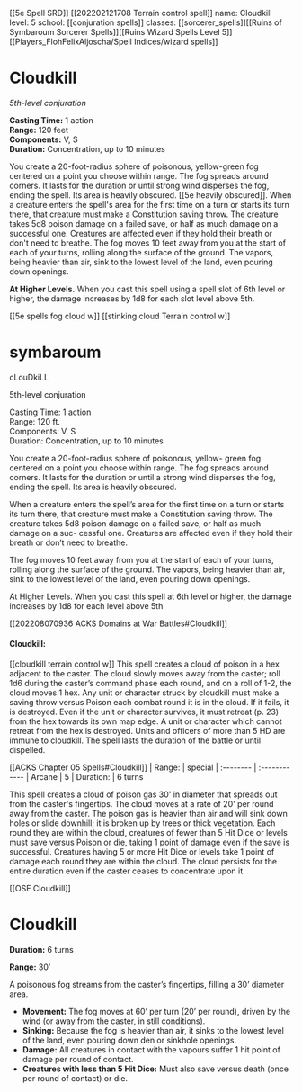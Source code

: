 [[5e Spell SRD]]
[[202202121708 Terrain control spell]]
name: Cloudkill
level: 5
school: [[conjuration spells]]
classes: [[sorcerer_spells]][[Ruins of Symbaroum Sorcerer Spells]][[Ruins Wizard Spells Level 5]]
         [[Players_FlohFelixAljoscha/Spell Indices/wizard spells]]

# Cloudkill 
_5th-level conjuration_  

**Casting Time:** 1 action    
**Range:** 120 feet    
**Components:** V, S   
**Duration:** Concentration, up to 10 minutes 

You create a 20-foot-radius sphere of poisonous, yellow-green fog centered on a point you choose within range. The fog spreads around corners. It lasts for the duration or until strong wind disperses the fog, ending the spell. Its area is heavily obscured. [[5e heavily obscured]].
When a creature enters the spell's area for the first time on a turn or starts its turn there, that creature must make a Constitution saving throw. The creature takes 5d8 poison damage on a failed save, or half as much damage on a successful one. Creatures are affected even if they hold their breath or don't need to breathe. The fog moves 10 feet away from you at the start of each of your turns, rolling along the surface of the ground. The vapors, being heavier than air, sink to the lowest level of the land, even pouring down openings. 

**At Higher Levels.** When you cast this spell using a spell slot of 6th level or higher, the damage increases by 1d8 for each slot level above 5th. 

[[5e spells fog cloud w]]
[[stinking cloud Terrain control w]]




# symbaroum

cLouDkiLL

5th-level conjuration

Casting Time: 1 action  
Range: 120 ft.  
Components: V, S  
Duration: Concentration, up to 10 minutes

You create a 20-foot-radius sphere of poisonous, yellow- green fog centered on a point you choose within range. The fog spreads around corners. It lasts for the duration or until a strong wind disperses the fog, ending the spell. Its area is heavily obscured.

When a creature enters the spell’s area for the first time on a turn or starts its turn there, that creature must make a Constitution saving throw. The creature takes 5d8 poison damage on a failed save, or half as much damage on a suc- cessful one. Creatures are affected even if they hold their breath or don’t need to breathe.

The fog moves 10 feet away from you at the start of each of your turns, rolling along the surface of the ground. The vapors, being heavier than air, sink to the lowest level of the land, even pouring down openings.

At Higher Levels. When you cast this spell at 6th level or higher, the damage increases by 1d8 for each level above 5th

 [[202208070936 ACKS Domains at War Battles#Cloudkill]]
#### Cloudkill:
[[cloudkill terrain control w]]
This spell creates a cloud of poison in a hex adjacent to the caster. The cloud slowly moves away from the caster; roll 1d6 during the caster’s command phase each round, and on a roll of 1-2, the cloud moves 1 hex. Any unit or character struck by cloudkill must make a saving throw versus Poison each combat round it is in the cloud. If it fails, it is destroyed. Even if the unit or character survives, it must retreat (p. 23) from the hex towards its own map edge. A unit or character which cannot retreat from the hex is destroyed. Units and officers of more than 5 HD are immune to cloudkill. The spell lasts the duration of the battle or until dispelled.

[[ACKS Chapter 05 Spells#Cloudkill]]
| Range:    | special
| :-------- | :------------
| Arcane    | 5
| Duration: | 6 turns

This spell creates a cloud of poison gas 30' in diameter that spreads out from the caster's fingertips. The cloud moves at a rate of 20' per round away from the caster. The poison gas is heavier than air and will sink down holes or slide downhill; it is broken up by trees or thick vegetation. Each round they are within the cloud, creatures of fewer than 5 Hit Dice or levels must save versus Poison or die, taking 1 point of damage even if the save is successful. Creatures having 5 or more Hit Dice or levels take 1 point of damage each round they are within the cloud. The cloud persists for the entire duration even if the caster ceases to concentrate upon it.

[[OSE Cloudkill]]
# Cloudkill
**Duration:** 6 turns

**Range:** 30’

A poisonous fog streams from the caster’s fingertips, filling a 30’ diameter area.

-   **Movement:** The fog moves at 60’ per turn (20’ per round), driven by the wind (or away from the caster, in still conditions).
-   **Sinking:** Because the fog is heavier than air, it sinks to the lowest level of the land, even pouring down den or sinkhole openings.
-   **Damage:** All creatures in contact with the vapours suffer 1 hit point of damage per round of contact.
-   **Creatures with less than 5 Hit Dice:** Must also save versus death (once per round of contact) or die.
